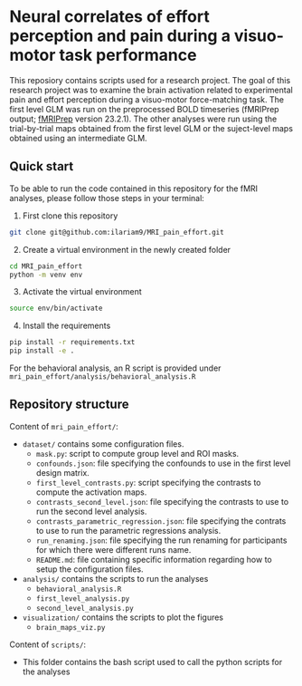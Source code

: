 # Neural correlates of effort perception and pain during a visuo-motor task performance

This reposiory contains scripts used for a research project. The goal of this research project was to examine the brain activation related to experimental pain and effort perception during a visuo-motor force-matching task. The first level GLM was run on the preprocessed BOLD timeseries (fMRIPrep output; [fMRIPrep](https://fmriprep.org/en/stable/) version 23.2.1). The other analyses were run using the trial-by-trial maps obtained from the first level GLM or the suject-level maps obtained using an intermediate GLM.

## Quick start

To be able to run the code contained in this repository for the fMRI analyses, please follow those steps in your terminal:

1. First clone this repository

```bash
git clone git@github.com:ilariam9/MRI_pain_effort.git
```

2. Create a virtual environment in the newly created folder

```bash
cd MRI_pain_effort
python -m venv env
```

3. Activate the virtual environment

```bash
source env/bin/activate
```

4. Install the requirements

```bash
pip install -r requirements.txt
pip install -e .
```

For the behavioral analysis, an R script is provided under `mri_pain_effort/analysis/behavioral_analysis.R`

## Repository structure

Content of `mri_pain_effort/`: 

- `dataset/` contains some configuration files.
    - `mask.py`: script to compute group level and ROI masks.
    - `confounds.json`: file specifying the confounds to use in the first level design matrix.
    - `first_level_contrasts.py`: script specifying the contrasts to compute the activation maps.
    - `contrasts_second_level.json`: file specifying the contrasts to use to run the second level analysis.
    - `contrasts_parametric_regression.json`: file specifying the contrats to use to run the parametric regressions analysis.
    - `run_renaming.json`: file specifying the run renaming for participants for which there were different runs name.
    - `README.md`: file containing specific information regarding how to setup the configuration files.
- `analysis/` contains the scripts to run the analyses
    - `behavioral_analysis.R`
    - `first_level_analysis.py`
    - `second_level_analysis.py`
- `visualization/` contains the scripts to plot the figures
    - `brain_maps_viz.py`

Content of `scripts/`:

- This folder contains the bash script used to call the python scripts for the analyses



